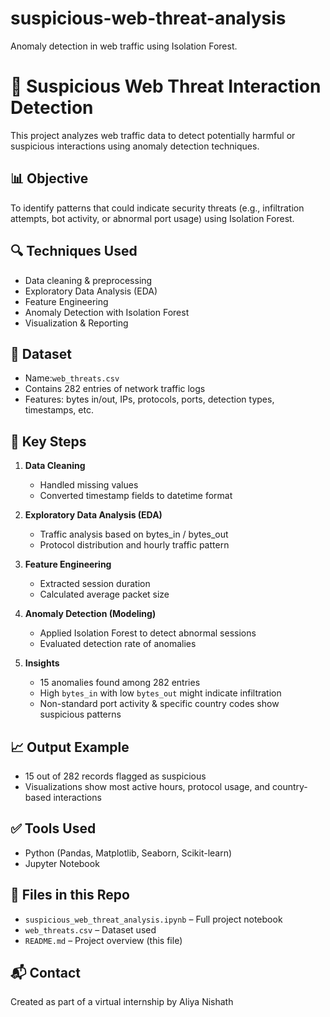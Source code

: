 # suspicious-web-threat-analysis
Anomaly detection in web traffic using Isolation Forest.
# 🚨 Suspicious Web Threat Interaction Detection

This project analyzes web traffic data to detect potentially harmful or suspicious interactions using anomaly detection techniques.

## 📊 Objective
To identify patterns that could indicate security threats (e.g., infiltration attempts, bot activity, or abnormal port usage) using Isolation Forest.

## 🔍 Techniques Used
- Data cleaning & preprocessing
- Exploratory Data Analysis (EDA)
- Feature Engineering
- Anomaly Detection with Isolation Forest
- Visualization & Reporting

## 📁 Dataset
- Name:`web_threats.csv` 
- Contains 282 entries of network traffic logs
- Features: bytes in/out, IPs, protocols, ports, detection types, timestamps, etc.

## 🧠 Key Steps

1. **Data Cleaning**  
   - Handled missing values  
   - Converted timestamp fields to datetime format  

2. **Exploratory Data Analysis (EDA)**  
   - Traffic analysis based on bytes_in / bytes_out  
   - Protocol distribution and hourly traffic pattern

3. **Feature Engineering**  
   - Extracted session duration  
   - Calculated average packet size  

4. **Anomaly Detection (Modeling)**  
   - Applied Isolation Forest to detect abnormal sessions  
   - Evaluated detection rate of anomalies

5. **Insights**
   - 15 anomalies found among 282 entries  
   - High `bytes_in` with low `bytes_out` might indicate infiltration  
   - Non-standard port activity & specific country codes show suspicious patterns

## 📈 Output Example
- 15 out of 282 records flagged as suspicious
- Visualizations show most active hours, protocol usage, and country-based interactions


## ✅ Tools Used
- Python (Pandas, Matplotlib, Seaborn, Scikit-learn)
- Jupyter Notebook

## 📂 Files in this Repo
- `suspicious_web_threat_analysis.ipynb` – Full project notebook
- `web_threats.csv` – Dataset used
- `README.md` – Project overview (this file)

## 📬 Contact
Created as part of a virtual internship by Aliya Nishath


